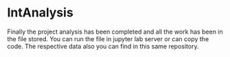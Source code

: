 # IntAnalysis

Finally the project analysis has been completed and all the work has been in the file stored. You can run the file in jupyter lab server or can copy the code. The respective data also you can find in this same repository.
